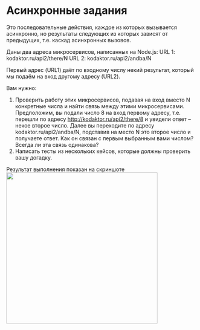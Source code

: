 # Асинхронные задания

Это последовательные действия, каждое из которых вызывается асинхронно, но результаты следующих из которых зависят от предыдущих, т.е. каскад асинхронных вызовов.

Даны два адреса микросервисов, написанных на Node.js:
URL 1: kodaktor.ru/api2/there/N
URL 2: kodaktor.ru/api2/andba/N

Первый адрес (URL1) даёт по входному числу некий результат, который мы подаём на вход
другому адресу (URL2).

Вам нужно:

1. Проверить работу этих микросервисов, подавая на вход вместо N конкретные числа и найти
   связь между этими микросервисами. Предположим, вы подали число 8 на вход первому адресу, т.е. перешли по адресу http://kodaktor.ru/api2/there/8 и увидели ответ – некое второе число. Далее вы переходите по адресу kodaktor.ru/api2/andba/N, подставив на место N это второе число и получаете ответ. Как он связан с первым выбранным вами числом? Всегда ли эта связь одинакова?
2. Написать тесты из нескольких кейсов, которые должны проверить вашу догадку.

Результат выполнения показан на скриншоте
<img src="/result.png" width="400"/>
